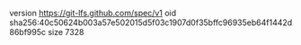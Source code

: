 version https://git-lfs.github.com/spec/v1
oid sha256:40c50624b003a57e502015d5f03c1907d0f35bffc96935eb64f1442d86bf995c
size 7328
